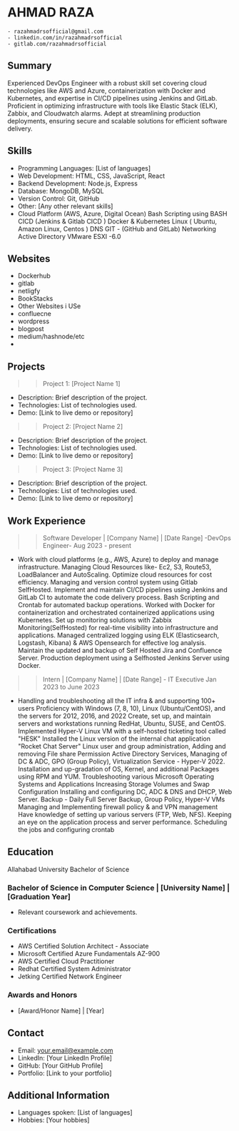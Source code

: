 
# AHMAD RAZA

```
- razahmadrsofficial@gmail.com
- linkedin.com/in/razahmadrsofficial
- gitlab.com/razahmadrsofficial
```
## Summary
Experienced DevOps Engineer with a robust skill set covering cloud technologies like AWS and Azure,
containerization with Docker and Kubernetes, and expertise in CI/CD pipelines using Jenkins and GitLab.
Proficient in optimizing infrastructure with tools like Elastic Stack (ELK), Zabbix, and Cloudwatch alarms.
Adept at streamlining production deployments, ensuring secure and scalable solutions for efficient
software delivery.


## Skills
- Programming Languages: [List of languages]
- Web Development: HTML, CSS, JavaScript, React
- Backend Development: Node.js, Express
- Database: MongoDB, MySQL
- Version Control: Git, GitHub
- Other: [Any other relevant skills]
- Cloud Platform (AWS, Azure, Digital Ocean)
Bash Scripting using BASH
CICD (Jenkins & Gitlab CICD )
Docker & Kubernetes
Linux ( Ubuntu, Amazon Linux, Centos )
DNS
GIT - (GitHub and GitLab)
Networking
Active Directory
VMware ESXI -6.0

## Websites
 - Dockerhub
 - gitlab
 - netligfy
 - BookStacks
 - Other Websites i USe
 - confluecne
 - wordpress
 - blogpost
 - medium/hashnode/etc
 - 




## Projects

>> Project 1: [Project Name 1]
- Description: Brief description of the project.
- Technologies: List of technologies used.
- Demo: [Link to live demo or repository]

>> Project 2: [Project Name 2]
- Description: Brief description of the project.
- Technologies: List of technologies used.
- Demo: [Link to live demo or repository]

>> Project 3: [Project Name 3]
- Description: Brief description of the project.
- Technologies: List of technologies used.
- Demo: [Link to live demo or repository]

## Work Experience

>> Software Developer | [Company Name] | [Date Range] -DevOps Engineer- Aug 2023 - present
- Work with cloud platforms (e.g., AWS, Azure) to deploy and manage infrastructure.
Managing Cloud Resources like- Ec2, S3, Route53, LoadBalancer and AutoScaling.
Optimize cloud resources for cost efficiency.
Managing and version control system using Gitlab SelfHosted.
Implement and maintain CI/CD pipelines using Jenkins and GitLab CI to automate the code
delivery process.
Bash Scripting and Crontab for automated backup operations.
Worked with Docker for containerization and orchestrated containerized applications using
Kubernetes.
Set up monitoring solutions with Zabbix Monitoring(SelfHosted) for real-time visibility into
infrastructure and applications.
Managed centralized logging using ELK (Elasticsearch, Logstash, Kibana) & AWS Opensearch for
effective log analysis.
Maintain the updated and backup of Self Hosted Jira and Confluence Server.
Production deployment using a Selfhosted Jenkins Server using Docker.

>> Intern | [Company Name] | [Date Range] - IT Executive Jan 2023 to June 2023
- Handling and troubleshooting all the IT infra & and supporting 100+ users
Proficiency with Windows (7, 8, 10), Linux (Ubuntu/CentOS), and the servers for 2012, 2016, and
2022
Create, set up, and maintain servers and workstations running RedHat, Ubuntu, SUSE, and CentOS.
Implemented Hyper-V Linux VM with a self-hosted ticketing tool called "HESK"
Installed the Linux version of the internal chat application "Rocket Chat Server"
Linux user and group administration, Adding and removing File share Permission
Active Directory Services, Managing of DC & ADC, GPO (Group Policy),
Virtualization Service - Hyper-V 2022.
Installation and up-gradation of OS, Kernel, and additional Packages using RPM and YUM.
Troubleshooting various Microsoft Operating Systems and Applications
Increasing Storage Volumes and Swap Configuration
Installing and configuring DC, ADC & DNS and DHCP, Web Server.
Backup - Daily Full Server Backup, Group Policy, Hyper-V VMs
Managing and Implementing firewall policy & and VPN management
Have knowledge of setting up various servers (FTP, Web, NFS).
Keeping an eye on the application process and server performance.
Scheduling the jobs and configuring crontab


## Education
Allahabad University
Bachelor of Science

### Bachelor of Science in Computer Science | [University Name] | [Graduation Year]
- Relevant coursework and achievements.

### Certifications
- AWS Certified Solution Architect - Associate
- Microsoft Certified Azure Fundamentals AZ-900
- AWS Certified Cloud Practitioner
- Redhat Certified System Administrator
- Jetking Certified Network Engineer

### Awards and Honors
- [Award/Honor Name] | [Year]

## Contact
- Email: your.email@example.com
- LinkedIn: [Your LinkedIn Profile]
- GitHub: [Your GitHub Profile]
- Portfolio: [Link to your portfolio]

## Additional Information
- Languages spoken: [List of languages]
- Hobbies: [Your hobbies]
